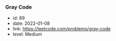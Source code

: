 ### Gray Code

* id: 89
* date: 2022-01-08
* link: https://leetcode.com/problems/gray-code
* level: Medium
